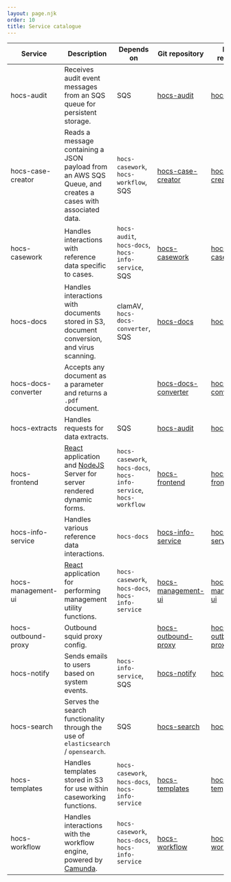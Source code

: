 ```yaml
---
layout: page.njk
order: 10
title: Service catalogue
---
```


| Service             | Description                                                                                                              | Depends on                                                         | Git repository                                                             | Docker repository                                                                         |
|---------------------|--------------------------------------------------------------------------------------------------------------------------|--------------------------------------------------------------------|----------------------------------------------------------------------------|-------------------------------------------------------------------------------------------|
| hocs-audit          | Receives audit event messages from an SQS queue for persistent storage.                                                  | SQS                                                                | [hocs-audit](https://github.com/UKHomeOffice/hocs-audit)                   | [hocs-audit](https://quay.io/repository/ukhomeofficedigital/hocs-audit)                   |
| hocs-case-creator   | Reads a message containing a JSON payload from an AWS SQS Queue, and creates a cases with associated data.               | `hocs-casework`, `hocs-workflow`, SQS                              | [hocs-case-creator](https://github.com/UKHomeOffice/hocs-case-creator)     | [hocs-case-creator](https://quay.io/repository/ukhomeofficedigital/hocs-case-creator)     |
| hocs-casework       | Handles interactions with reference data specific to cases.                                                              | `hocs-audit`, `hocs-docs`, `hocs-info-service`, SQS                | [hocs-casework](https://github.com/UKHomeOffice/hocs-casework)             | [hocs-casework](https://quay.io/repository/ukhomeofficedigital/hocs-casework)             |
| hocs-docs           | Handles interactions with documents stored in S3, document conversion, and virus scanning.                               | clamAV, `hocs-docs-converter`, SQS                                 | [hocs-docs](https://github.com/UKHomeOffice/hocs-docs)                     | [hocs-docs](https://quay.io/repository/ukhomeofficedigital/hocs-docs)                     |
| hocs-docs-converter | Accepts any document as a parameter and returns a `.pdf` document.                                                       |                                                                    | [hocs-docs-converter](https://github.com/UKHomeOffice/hocs-docs-converter) | [hocs-docs-converter](https://quay.io/repository/ukhomeofficedigital/hocs-docs-converter) |
| hocs-extracts       | Handles requests for data extracts.                                                                                      | SQS                                                                | [hocs-audit](https://github.com/UKHomeOffice/hocs-audit)                   | [hocs-audit](https://quay.io/repository/ukhomeofficedigital/hocs-audit)                   |
| hocs-frontend       | [React](https://reactjs.org/) application and [NodeJS](https://nodejs.org/en/) Server for server rendered dynamic forms. | `hocs-casework`, `hocs-docs`, `hocs-info-service`, `hocs-workflow` | [hocs-frontend](https://github.com/UKHomeOffice/hocs-frontend)             | [hocs-frontend](https://quay.io/repository/ukhomeofficedigital/hocs-frontend)             |
| hocs-info-service   | Handles various reference data interactions.                                                                             | `hocs-docs`                                                        | [hocs-info-service](https://github.com/UKHomeOffice/hocs-info-service)     | [hocs-info-service](https://quay.io/repository/ukhomeofficedigital/hocs-info-service)     |
| hocs-management-ui  | [React](https://reactjs.org/) application for performing management utility functions.                                   | `hocs-casework`, `hocs-docs`, `hocs-info-service`                  | [hocs-management-ui](https://github.com/UKHomeOffice/hocs-management-ui)   | [hocs-management-ui](https://quay.io/repository/ukhomeofficedigital/hocs-management-ui)   |
| hocs-outbound-proxy | Outbound squid proxy config.                                                                                             |                                                                    | [hocs-outbound-proxy](https://github.com/UKHomeOffice/hocs-outbound-proxy) | [hocs-outbound-proxy](https://quay.io/repository/ukhomeofficedigital/hocs-outbound-proxy) |
| hocs-notify         | Sends emails to users based on system events.                                                                            | `hocs-info-service`, SQS                                           | [hocs-notify](https://github.com/UKHomeOffice/hocs-notify)                 | [hocs-notify](https://quay.io/repository/ukhomeofficedigital/hocs-notify)                 |
| hocs-search         | Serves the search functionality through the use of `elasticsearch` /  `opensearch`.                                      | SQS                                                                | [hocs-search](https://github.com/UKHomeOffice/hocs-search)                 | [hocs-search](https://quay.io/repository/ukhomeofficedigital/hocs-search)                 |
| hocs-templates      | Handles templates stored in S3 for use within caseworking functions.                                                     | `hocs-casework`, `hocs-docs`, `hocs-info-service`                  | [hocs-templates](https://github.com/UKHomeOffice/hocs-templates)           | [hocs-templates](https://quay.io/repository/ukhomeofficedigital/hocs-templates)           |
| hocs-workflow       | Handles interactions with the workflow engine, powered by [Camunda](https://camunda.com/platform-7/workflow-engine/).    | `hocs-casework`, `hocs-docs`, `hocs-info-service`                  | [hocs-workflow](https://github.com/UKHomeOffice/hocs-workflow)             | [hocs-workflow](https://quay.io/repository/ukhomeofficedigital/hocs-workflow)             |
